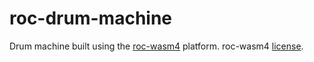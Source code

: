 # roc-drum-machine

Drum machine built using the [roc-wasm4](https://github.com/lukewilliamboswell/roc-wasm4) platform. roc-wasm4 [license](https://github.com/lukewilliamboswell/roc-wasm4?tab=UPL-1.0-1-ov-file).


